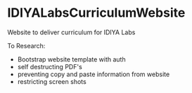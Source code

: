 # IDIYALabsCurriculumWebsite
Website to deliver curriculum for IDIYA Labs 

To Research:

- Bootstrap website template with auth
- self destructing PDF's
- preventing copy and paste information from website
- restricting screen shots

